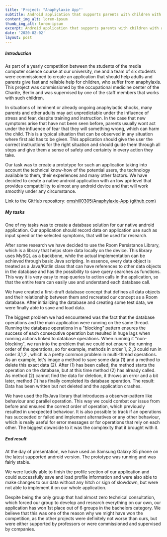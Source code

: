 ```yaml
---
title: 'Project: "Anaphylaxie App"'
subtitle: Android application that supports parents with children with anaphylaxis
content_img_alt: lorem-ipsum
thumb_img_alt: lorem-ipsum
excerpt: Android application that supports parents with children with anaphylaxis
date: '2020-02-02'
layout: post
---
```

##### Introduction

As part of a yearly competition between the students of the media computer science course at our university, me and a team of six students were commissioned to create an application that should help adults and parents give fast and reliable help for children, who suffer from anaphylaxis. This project was commissioned by the occupational medicine center of the Charite, Berlin and was supervised by one of the staff members that works with such children.

In situations of imminent or already ongoing anaphylactic shocks, many parents and other adults may act unpredictable under the influence of stress and fear, despite training and instruction. In the case that new symptoms arise that have not been seen before, parents usually wont act under the influence of fear that they will something wrong, which can harm the child. This is a typical situation that can be observed in any situation where first aid has to be given. This application should give the user the correct instructions for the right situation and should guide them through all steps and give them a sense of safety and certainty in every action they take.

Our task was to create a prototype for such an application taking into account the technical know-how of the potential users, the technology available to them, their experiences and many other factors. We have decided to create a native android application with an low api-level that provides compatibility to almost any android device and that will work smoothly under any circumstance.

Link to the GitHub repository: [omshill0305/Anaphylaxie-App (github.com)](https://github.com/omshill0305/Anaphylaxie-App)

##### My tasks

One of my tasks was to create a database solution for our native android application. Our application should record data on application use such as input speed or the selected symptoms, that will be used for research.

After some research we have decided to use the Room Persistance Library, which is a library that helps store data locally on the device. This library uses MySQL as a backbone, while the actual implementation can be achieved through basic Java scripting. In essence, every data object is treated as a Java/Kotlin class that can have references to other data objects in the database and has the possibility to save query searches as functions. This way it is very easy to map queries to action calls in the application, so that the entire team can easily use and understand each database call.

We have created a first-draft database concept that defines all data objects and their relationship between them and recreated our concept as a Room database. After initializing the database and creating some test data, we were finally able to save and load data.

The biggest problem we had encountered was the fact that the database operations and the main application were running on the same thread. Running the database operations in a "blocking" pattern ensures the success of each consecutive operation but resulted in huge lags when running actions linked to database operations. When running it "non-blocking", we run into the problem that we could not ensure the running order of the operations, so for example, methods in order 1, 2 ,3 could run in order 3,1,2 , which is a pretty common problem in multi-thread operations. As an example, let's image a method to save some data (1) and a method to delete this exact data (2). After (1) has been called, the method starts the operation on the database, but at this time method (2) has already called. As method (2) cannot find the data for deletion, it throws an error and a bit later, method (1) has finally completed its database operation. The result: Data has been written but not deleted and the application crashes.

We have used the RxJava library that introduces a observer-pattern like behaviour and parallel operation. This way we could combat our issue from before and ensured the correct order of operation, which previously resulted in unexpected behaviour. It is also possible to track if an operations has succeeded or failed and implement alternatives or any other behaviour, which is really useful for error messages or for operations that rely on each other. The biggest downside to it was the complexity that it brought with it.

##### End result

At the day of presentation, we have used an Samsung Galaxy S5 phone on the latest supported android version. The prototype was running and was fairly stable.

We were luckily able to finish the profile section of our application and could successfully save and load profile information and were also able to make changes to our data without any hitch or sign of slowdown, but were not able to implement it on our whole application.

Despite being the only group that had almost zero technical consultation, which forced our group to develop and research everything on our own, our application has won 1st place out of 6 groups in the bachelors category. We believe that this was one of the reason why we might have won the competition, as the other projects were definitely not worse than ours, but were either supported by professors or were commissioned and supervised by companies.
